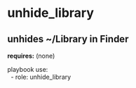 unhide\_library
=====
unhides ~/Library in Finder
-----
**requires:**
\(none\)

playbook use:<br />
&nbsp;&nbsp;\- role: unhide\_library<br />
